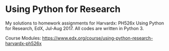 # Using Python for Research

My solutions to homework assignments for Harvardx: PH526x Using Python for Research, EdX, Jul-Aug 2017. All codes are written in Python 3.

Course Modules: https://www.edx.org/course/using-python-research-harvardx-ph526x
